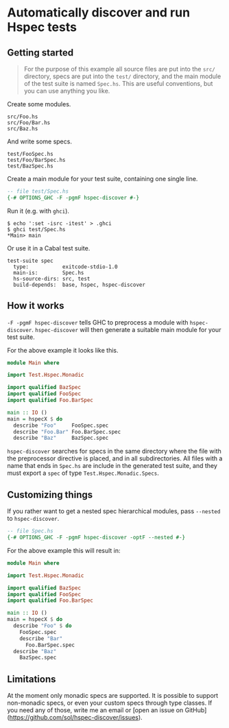 # Automatically discover and run Hspec tests

## Getting started

> For the purpose of this example all source files are put into the `src/`
> directory, specs are put into the `test/` directory, and the main module of
> the test suite is named `Spec.hs`.  This are useful conventions, but you can
> use anything you like.

Create some modules.

```
src/Foo.hs
src/Foo/Bar.hs
src/Baz.hs
```

And write some specs.

```
test/FooSpec.hs
test/Foo/BarSpec.hs
test/BazSpec.hs
```
Create a main module for your test suite, containing one single line.

```haskell
-- file test/Spec.hs
{-# OPTIONS_GHC -F -pgmF hspec-discover #-}
```

Run it (e.g. with `ghci`).

```
$ echo ':set -isrc -itest' > .ghci
$ ghci test/Spec.hs
*Main> main
```

Or use it in a Cabal test suite.

```
test-suite spec
  type:           exitcode-stdio-1.0
  main-is:        Spec.hs
  hs-source-dirs: src, test
  build-depends:  base, hspec, hspec-discover
```

## How it works

`-F -pgmF hspec-discover` tells GHC to preprocess a module with
`hspec-discover`.  `hspec-discover` will then generate a suitable main module
for your test suite.

For the above example it looks like this.

```haskell
module Main where

import Test.Hspec.Monadic

import qualified BazSpec
import qualified FooSpec
import qualified Foo.BarSpec

main :: IO ()
main = hspecX $ do
  describe "Foo"     FooSpec.spec
  describe "Foo.Bar" Foo.BarSpec.spec
  describe "Baz"     BazSpec.spec
```

`hspec-discover` searches for specs in the same directory where the file with
the preprocessor directive is placed, and in all subdirectories.  All files
with a name that ends in `Spec.hs` are include in the generated test suite, and
they must export a `spec` of type `Test.Hspec.Monadic.Specs`.

## Customizing things

If you rather want to get a nested spec hierarchical modules, pass `--nested`
to `hspec-discover`.

```haskell
-- file Spec.hs
{-# OPTIONS_GHC -F -pgmF hspec-discover -optF --nested #-}
```

For the above example this will result in:

```haskell
module Main where

import Test.Hspec.Monadic

import qualified BazSpec
import qualified FooSpec
import qualified Foo.BarSpec

main :: IO ()
main = hspecX $ do
  describe "Foo" $ do
    FooSpec.spec
    describe "Bar"
      Foo.BarSpec.spec
  describe "Baz"
    BazSpec.spec
```

## Limitations

At the moment only monadic specs are supported.  It is possible to support
non-monadic specs, or even your custom specs through type classes.  If you need
any of those, write me an email or [open an issue on GitHub]
(https://github.com/sol/hspec-discover/issues).
